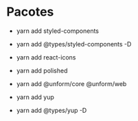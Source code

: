 # Pacotes
- yarn add styled-components
- yarn add @types/styled-components -D

- yarn add react-icons

- yarn add polished

- yarn add @unform/core @unform/web

- yarn add yup
- yarn add @types/yup -D
